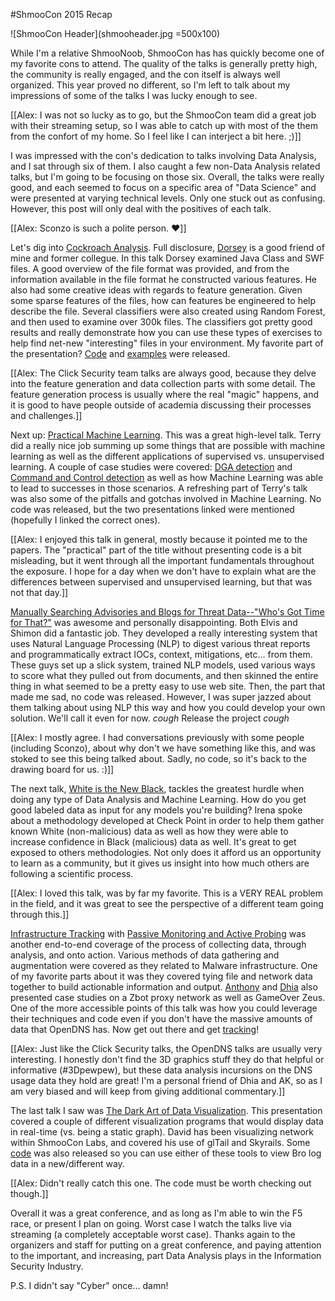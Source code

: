 #ShmooCon 2015 Recap

![ShmooCon Header](shmooheader.jpg =500x100)

While I'm a relative ShmooNoob, ShmooCon has has quickly become one of my favorite cons to attend. The quality of the talks is generally pretty high, the community is really engaged, and the con itself is always well organized. This year proved no different, so I'm left to talk about my impressions of some of the talks I was lucky enough to see.

[[Alex: I was not so lucky as to go, but the ShmooCon team did a great job with their streaming setup, so I was able to catch up with most of the them from the confort of my home. So I feel like I can interject a bit here. ;)]]

I was impressed with the con's dedication to talks involving Data Analysis, and I sat through six of them. I also caught a few non-Data Analysis related talks, but I'm going to be focusing on those six. Overall, the talks were really good, and each seemed to focus on a specific area of "Data Science" and were presented at varying technical levels. Only one stuck out as confusing. However, this post will only deal with the positives of each talk.

[[Alex: Sconzo is such a polite person. :heart:]]

Let's dig into [Cockroach Analysis](https://archive.org/download/shmoocon-2015-videos-playlist/Cockroach%20Analysis%20%5BSC2015%5D.mp4). Full disclosure, [Dorsey](http://www.twitter.com/trogdorsey) is a good friend of mine and former collegue. In this talk Dorsey examined Java Class and SWF files. A good overview of the file format was provided, and from the information available in the file format he constructed various features. He also had some creative ideas with regards to feature generation. Given some sparse features of the files, how can features be engineered to help describe the file. Several classifiers were also created using Random Forest, and then used to examine over 300k files. The classifiers got pretty good results and really demonstrate how you can use these types of exercises to help find net-new "interesting" files in your environment. My favorite part of the presentation? [Code](https://github.com/ClickSecurity/data_hacking/tree/master/java_classification) and [examples](https://github.com/ClickSecurity/data_hacking/tree/master/swf_classification) were released.

[[Alex: The Click Security team talks are always good, because they delve into the feature generation and data collection parts with some detail. The feature generation process is usually where the real "magic" happens, and it is good to have people outside of academia discussing their processes and challenges.]]

Next up: [Practical Machine Learning](https://archive.org/download/shmoocon-2015-videos-playlist/Practical%20Machine%20Learning%20for%20Network%20Security%20%5BSC2015%5D.mp4). This was a great high-level talk. Terry did a really nice job summing up some things that are possible with machine learning as well as the different applications of supervised vs. unsupervised learning. A couple of case studies were covered: [DGA detection](https://www.damballa.com/downloads/r_pubs/RN_DGAs-and-Cyber-Criminals-A-Case-Study.pdf) and [Command and Control detection](https://www.damballa.com/downloads/a_pubs/Damballa_ExecScent.pdf) as well as how Machine Learning was able to lead to successes in those scenarios. A refreshing part of Terry's talk was also some of the pitfalls and gotchas involved in Machine Learning. No code was released, but the two presentations linked were mentioned (hopefully I linked the correct ones).

[[Alex: I enjoyed this talk in general, mostly because it pointed me to the papers. The "practical" part of the title without presenting code is a bit misleading, but it went through all the important fundamentals throughout the exposure. I hope for a day when we don't have to explain what are the differences between supervised and unsupervised learning, but that was not that day.]]

[Manually Searching Advisories and Blogs for Threat Data--"Who's Got Time for That?"](https://archive.org/download/shmoocon-2015-videos-playlist/Manually%20Searching%20Advisories%20and%20Blogs%20for%20Threat%20Data%20%5BSC2015%5D.mp4) was awesome and personally disappointing. Both Elvis and Shimon did a fantastic job. They developed a really interesting system that uses Natural Language Processing (NLP) to digest various threat reports and programmatically extract IOCs, context, mitigations, etc... from them. These guys set up a slick system, trained NLP models, used various ways to score what they pulled out from documents, and then skinned the entire thing in what seemed to be a pretty easy to use web site. Then, the part that made me sad, no code was released. However, I was super jazzed about them talking about using NLP this way and how you could develop your own solution. We'll call it even for now. *cough* Release the project *cough*

[[Alex: I mostly agree. I had conversations previously with some people (including Sconzo), about why don't we have something like this, and was stoked to see this being talked about. Sadly, no code, so it's back to the drawing board for us. :)]]

The next talk, [White is the New Black](https://archive.org/download/shmoocon-2015-videos-playlist/White%20is%20the%20New%20Black%20%5BSC2015%5D.mp4), tackles the greatest hurdle when doing any type of Data Analysis and Machine Learning. How do you get good labeled data as input for any models you're building? Irena spoke about a methodology developed at Check Point in order to help them gather known White (non-malicious) data as well as how they were able to increase confidence in Black (malicious) data as well. It's great to get exposed to others methodologies. Not only does it afford us an opportunity to learn as a community, but it gives us insight into how much others are following a scientific process.

[[Alex: I loved this talk, was by far my favorite. This is a VERY REAL problem in the field, and it was great to see the perspective of a different team going through this.]]

[Infrastructure Tracking](https://archive.org/download/shmoocon-2015-videos-playlist/Infrastructure%20Tracking%20%5BSC2015%5D.mp4) with [Passive Monitoring and Active Probing](http://www.slideshare.net/OpenDNS/shmoocon-2015-presentation) was another end-to-end coverage of the process of collecting data, through analysis, and onto action. Various methods of data gathering and augmentation were covered as they related to Malware infrastructure. One of my favorite parts about it was they covered tying file and network data together to build actionable information and output. [Anthony](http://www.twitter.com/anthonykasza) and [Dhia](http://www.twitter.com/dhialite) also presented case studies on a Zbot proxy network as well as GameOver Zeus. One of the more accessible points of this talk was how you could leverage their techniques and code even if you don't have the massive amounts of data that OpenDNS has. Now get out there and get [tracking](https://github.com/anthonykasza/snapshooter)!

[[Alex: Just like the Click Security talks, the OpenDNS talks are usually very interesting. I honestly don't find the 3D graphics stuff they do that helpful or informative (#3Dpewpew), but these data analysis incursions on the DNS usage data they hold are great! I'm a personal friend of Dhia and AK, so as I am very biased and will keep from giving additional commentary.]]

The last talk I saw was [The Dark Art of Data Visualization](https://archive.org/download/shmoocon-2015-videos-playlist/Dark%20Art%20of%20Data%20Visualization%20%5BSC2015%5D.mp4). This presentation covered a couple of different visualization programs that would display data in real-time (vs. being a static graph). David has been visualizing network within ShmooCon Labs, and covered his use of glTail and Skyrails. Some [code](https://github.com/RITHoneynet/DataVisualization) was also released so you can use either of these tools to view Bro log data in a new/different way.

[[Alex: Didn't really catch this one. The code must be worth checking out though.]]

Overall it was a great conference, and as long as I'm able to win the F5 race, or present I plan on going. Worst case I watch the talks live via streaming (a completely acceptable worst case). Thanks again to the organizers and staff for putting on a great conference, and paying attention to the important, and increasing, part Data Analysis plays in the Information Security Industry.

P.S. I didn't say "Cyber" once... damn!
